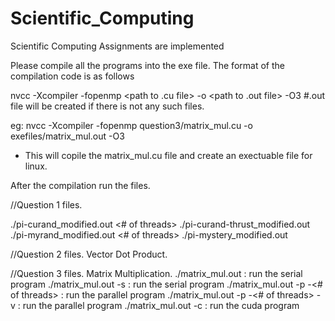 # Scientific_Computing
Scientific Computing Assignments are implemented

Please compile all the programs into the exe file. The format of the compilation code is as follows

nvcc -Xcompiler -fopenmp <path to .cu file> -o <path to .out file> -O3 #.out file will be created if there is not any such files.

eg:
  nvcc -Xcompiler -fopenmp question3/matrix_mul.cu -o exefiles/matrix_mul.out -O3

  - This will copile the matrix_mul.cu file and create an exectuable file for linux.

After the compilation run the files.

//Question 1 files.


./pi-curand_modified.out <# of threads>
./pi-curand-thrust_modified.out
./pi-myrand_modified.out <# of threads>
./pi-mystery_modified.out

//Question 2 files. Vector Dot Product.

//Question 3 files. Matrix Multiplication.
./matrix_mul.out                          : run the serial program
./matrix_mul.out -s                       : run the serial program
./matrix_mul.out -p -<# of threads>       : run the parallel program
./matrix_mul.out -p -<# of threads> -v    : run the parallel program
./matrix_mul.out -c                       : run the cuda program
